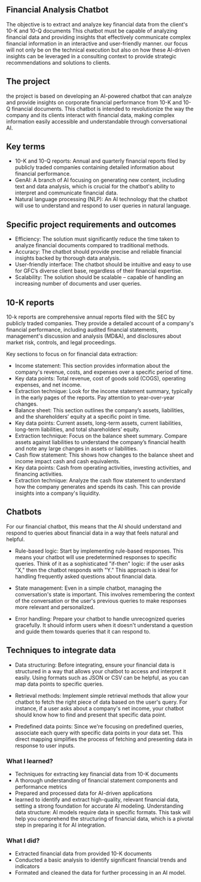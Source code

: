 ## Financial Analysis Chatbot
The objective is to extract and analyze key financial data from the client's 10-K and 10-Q documents
This chatbot must be capable of analyzing financial data and providing insights that effectively communicate complex financial information in an interactive and user-friendly manner.
our focus will not only be on the technical execution but also on how these AI-driven insights can be leveraged in a consulting context to provide strategic recommendations and solutions to clients.
## The project 
the project is based on developing an AI-powered chatbot that can analyze and provide insights on corporate financial performance from 10-K and 10-Q financial documents. This chatbot is intended to revolutionize the way the company and its clients interact with financial data, making complex information easily accessible and understandable through conversational AI.

## Key terms
* 10-K and 10-Q reports: Annual and quarterly financial reports filed by publicly traded companies containing detailed information about financial performance.
* GenAI: A branch of AI focusing on generating new content, including text and data analysis, which is crucial for the chatbot's ability to interpret and communicate financial data.
* Natural language processing (NLP): An AI technology that the chatbot will use to understand and respond to user queries in natural language.

## Specific project requirements and outcomes
* Efficiency: The solution must significantly reduce the time taken to analyze financial documents compared to traditional methods.
* Accuracy: The chatbot should provide precise and reliable financial insights backed by thorough data analysis.
* User-friendly interface: The chatbot should be intuitive and easy to use for GFC’s diverse client base, regardless of their financial expertise.
* Scalability: The solution should be scalable – capable of handling an increasing number of documents and user queries.

## 10-K reports 
10-k reports are comprehensive annual reports filed with the SEC by publicly traded companies. They provide a detailed account of a company's financial performance, including audited financial statements, management's discussion and analysis (MD&A), and disclosures about market risk, controls, and legal proceedings.

Key sections to focus on for financial data extraction:

* Income statement: This section provides information about the company's revenue, costs, and expenses over a specific period of time.
* Key data points: Total revenue, cost of goods sold (COGS), operating expenses, and net income.
* Extraction technique: Look for the income statement summary, typically in the early pages of the reports. Pay attention to year-over-year changes.
* Balance sheet: This section outlines the company’s assets, liabilities, and the shareholders’ equity at a specific point in time.
* Key data points: Current assets, long-term assets, current liabilities, long-term liabilities, and total shareholders’ equity.
* Extraction technique: Focus on the balance sheet summary. Compare assets against liabilities to understand the company’s financial health and note any large changes in assets or liabilities.
* Cash flow statement: This shows how changes to the balance sheet and income impact cash and cash equivalents.
* Key data points: Cash from operating activities, investing activities, and financing activities.
* Extraction technique: Analyze the cash flow statement to understand how the company generates and spends its cash. This can provide insights into a company's liquidity.

## Chatbots
For our financial chatbot, this means that the AI should understand and respond to queries about financial data in a way that feels natural and helpful.

* Rule-based logic: Start by implementing rule-based responses. This means your chatbot will use predetermined responses to specific queries. Think of it as a sophisticated "if-then" logic: if the user asks "X," then the chatbot responds with "Y." This approach is ideal for handling frequently asked questions about financial data.

* State management: Even in a simple chatbot, managing the conversation's state is important. This involves remembering the context of the conversation or the user's previous queries to make responses more relevant and personalized.

* Error handling: Prepare your chatbot to handle unrecognized queries gracefully. It should inform users when it doesn't understand a question and guide them towards queries that it can respond to.

## Techniques to integrate data 

* Data structuring: Before integrating, ensure your financial data is structured in a way that allows your chatbot to access and interpret it easily. Using formats such as JSON or CSV can be helpful, as you can map data points to specific queries.

* Retrieval methods: Implement simple retrieval methods that allow your chatbot to fetch the right piece of data based on the user's query. For instance, if a user asks about a company's net income, your chatbot should know how to find and present that specific data point.

* Predefined data points: Since we're focusing on predefined queries, associate each query with specific data points in your data set. This direct mapping simplifies the process of fetching and presenting data in response to user inputs.

  
### What I learned?
* Techniques for extracting key financial data from 10-K documents
* A thorough understanding of financial statement components and performance metrics
* Prepared and processed data for AI-driven applications
* learned to identify and extract high-quality, relevant financial data, setting a strong foundation for accurate AI modeling.
Understanding data structure: AI models require data in specific formats. This task will help you comprehend the structuring of financial data, which is a pivotal step in preparing it for AI integration.
### What I did?
* Extracted financial data from provided 10-K documents
* Conducted a basic analysis to identify significant financial trends and indicators
* Formated and cleaned the data for further processing in an AI model.
